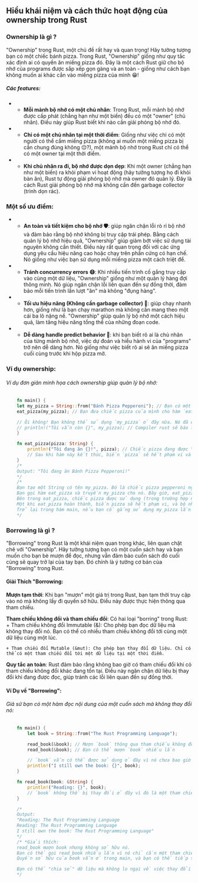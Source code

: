 ## Hiểu khái niệm và cách thức hoạt động của ownership trong Rust

### Ownership là gì ? 

 "Ownership" trong Rust, một chủ đề rất hay và quan trọng! Hãy tưởng tượng bạn có một chiếc bánh pizza. Trong Rust, "Ownership" giống như quy tắc xác định ai có quyền ăn miếng pizza đó. Đây là một cách Rust giữ cho bộ nhớ của programs được sắp xếp gọn gàng và an toàn - giống như cách bạn không muốn ai khác cắn vào miếng pizza của mình 😁!

##### Các features:
 + *   **Mỗi mảnh bộ nhớ có một chủ nhân**: Trong Rust, mỗi mảnh bộ nhớ được cấp phát (chẳng hạn như một biến) đều có một "owner" (chủ nhân). Điều này giúp Rust biết khi nào cần giải phóng bộ nhớ đó.
 + *   **Chỉ có một chủ nhân tại một thời điểm**: Giống như việc chỉ có một người có thể cầm miếng pizza (không ai muốn một miếng pizza bị cắn chung đúng không 😔?), một mảnh bộ nhớ trong Rust chỉ có thể có một owner tại một thời điểm.
 + *   **Khi chủ nhân ra đi, bộ nhớ được dọn dẹp**: Khi một owner (chẳng hạn như một biến) ra khỏi phạm vi hoạt động (hãy tưởng tượng họ đi khỏi bàn ăn), Rust tự động giải phóng bộ nhớ mà owner đó quản lý. Đây là cách Rust giải phóng bộ nhớ mà không cần đến garbage collector (trình dọn rác).

### Một số ưu điểm:

- *   **An toàn và tiết kiệm cho bộ nhớ 🛡️**: giúp ngăn chặn lỗi rò rỉ bộ nhớ và đảm bảo rằng bộ nhớ không bị truy cập trái phép. Bằng cách quản lý bộ nhớ hiệu quả, "Ownership" giúp giảm bớt việc sử dụng tài nguyên không cần thiết. Điều này rất quan trọng đối với các ứng dụng yêu cầu hiệu năng cao hoặc chạy trên phần cứng có hạn chế. Nó giống như việc bạn sử dụng mỗi miếng pizza một cách triệt để.

- *   **Tránh concurrency errors 😷**: Khi nhiều tiến trình cố gắng truy cập vào cùng một dữ liệu, "Ownership" giống như một quản lý hàng đợi thông minh. Nó giúp ngăn chặn lỗi liên quan đến sự đồng thời, đảm bảo mỗi tiến trình lần lượt "ăn" mà không "đụng hàng".

- *   **Tối ưu hiệu năng (Không cần garbage collector) 🚀**: giúp chạy nhanh hơn, giống như là bạn chạy marathon mà không cần mang theo một cái ba lô nặng nề. "Ownership" giúp quản lý bộ nhớ một cách hiệu quả, làm tăng hiệu năng tổng thể của những đoạn code.

- *   **Dễ dàng handle predict behavior 🧐**: khi bạn biết rõ ai là chủ nhân của từng mảnh bộ nhớ, việc dự đoán và hiểu hành vi của "programs" trở nên dễ dàng hơn. Nó giống như việc biết rõ ai sẽ ăn miếng pizza cuối cùng trước khi hộp pizza mở.

### Ví dụ ownership: 

###### Ví dụ đơn giản minh họa cách ownership giúp quản lý bộ nhớ:

```rust
    fn main() {
    let my_pizza = String::from("Bánh Pizza Pepperoni"); // Bạn có một chiếc pizza!
    eat_pizza(my_pizza); // Bạn đưa chiếc pizza của mình cho hàm `eat_pizza`.

    // Ôi không! Bạn không thể sử dụng `my_pizza` ở đây nữa. Nó đã được "ăn" (ownership  đã được chuyển giao).
    // println!("Tôi vẫn còn {}", my_pizza); // Compiler rust sẽ báo lỗi.
    }

    fn eat_pizza(pizza: String) {
        println!("Tôi đang ăn {}!", pizza); // Chiếc pizza đang được "ăn" ở đây.
        // Sau khi hàm này kết thúc, biến `pizza` sẽ hết phạm vi và bộ nhớ của nó được giải phóng.
    }
    /*
    Output: "Tôi đang ăn Bánh Pizza Pepperoni!"
    */
    /*
    Bạn tạo một String có tên my_pizza. Đó là chiếc pizza pepperoni ngon lành của bạn.
    Bạn gọi hàm eat_pizza và truyền my_pizza cho nó. Bây giờ, eat_pizza sở hữu chiếc pizza.
    Bên trong eat_pizza, chiếc pizza được sử dụng (trong trường hợp này, nó chỉ được in ra màn hình console).
    Một khi eat_pizza hoàn thành, biến pizza sẽ hết phạm vi, và bộ nhớ của nó được tự động giải phóng. Điều này giống như việc bạn đã ăn xong chiếc pizza – không còn gì để dùng nữa.
    Trở lại trong hàm main, nếu bạn cố gắng sử dụng my_pizza lần nữa, Rust sẽ ngăn bạn. Tại sao? Bởi vì bạn không còn sở hữu chiếc pizza nữa – bạn đã đưa nó đi mất rồi 😡!
    */
```

### Borrowing là gì ? 

 "Borrowing" trong Rust là một khái niệm quan trọng khác, liên quan chặt chẽ với "Ownership". Hãy tưởng tượng bạn có một cuốn sách hay và bạn muốn cho bạn bè mượn để đọc, nhưng vẫn đảm bảo cuốn sách đó cuối cùng sẽ quay trở lại của tay bạn. Đó chính là ý tưởng cơ bản của "Borrowing" trong Rust.

#### Giải Thích "Borrowing:
**Mượn tạm thời**: Khi bạn "mượn" một giá trị trong Rust, bạn tạm thời truy cập vào nó mà không lấy đi quyền sở hữu. Điều này được thực hiện thông qua tham chiếu.
 
**Tham chiếu không đổi và tham chiếu đổi**: Có hai loại "borring" trong Rust:
    + Tham chiếu không đổi Immutable (&): Cho phép bạn đọc dữ liệu mà không thay đổi nó. Bạn có thể có nhiều tham chiếu không đổi tới cùng một dữ liệu cùng một lúc. 

    + Tham chiếu đổi Mutable (&mut): Cho phép bạn thay đổi dữ liệu. Chỉ có thể có một tham chiếu đổi tới một dữ liệu tại một thời điểm.
**Quy tắc an toàn**: Rust đảm bảo rằng không bao giờ có tham chiếu đổi khi có tham chiếu không đổi khác đang tồn tại. Điều này ngăn chặn dữ liệu bị thay đổi khi đang được đọc, giúp tránh các lỗi liên quan đến sự đồng thời.

#### Ví Dụ về "Borrowing":

###### Giả sử bạn có một hàm đọc nội dung của một cuốn sách mà không thay đổi nó:

```rust
    fn main() {
        let book = String::from("The Rust Programming Language");

        read_book(&book); // Mượn `book` thông qua tham chiếu không đổi
        read_book(&book); // Bạn có thể mượn `book` nhiều lần

        // `book` vẫn có thể được sử dụng ở đây vì nó chưa bao giờ bị mất quyền sở hữu
        println!("I still own the book: {}", book);
    }

    fn read_book(book: &String) {
        println!("Reading: {}", book);
        // `book` không thể bị thay đổi ở đây vì đó là một tham chiếu không đổi.
    }

    /*
    Output:
    "Reading: The Rust Programming Language
    Reading: The Rust Programming Language
    I still own the book: The Rust Programming Language"
    */
    /* *Giải thích:
    read_book mượn book nhưng không sở hữu nó.
    Bạn có thể gọi read_book nhiều lần vì nó chỉ cần một tham chiếu không đổi.
    Quyền sở hữu của book vẫn ở trong main, và bạn có thể tiếp tục sử dụng book sau các lần gọi read_book.

    Bạn có thể "chia sẻ" dữ liệu mà không lo ngại về việc thay đổi không mong muốn hoặc lỗi do truy cập tạm thời. Đó giống như việc bạn cho bạn bè mượn cuốn sách của mình, nhưng vẫn biết chắc chắn rằng sách sẽ không bị viết bậy lên hoặc mất đi. 📚✨
    */
```
